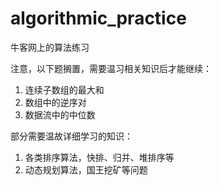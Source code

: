 # algorithmic_practice
牛客网上的算法练习

注意，以下题搁置，需要温习相关知识后才能继续：
1. 连续子数组的最大和
2. 数组中的逆序对
3. 数据流中的中位数


部分需要温故详细学习的知识：
1. 各类排序算法，快排、归并、堆排序等
2. 动态规划算法，国王挖矿等问题
